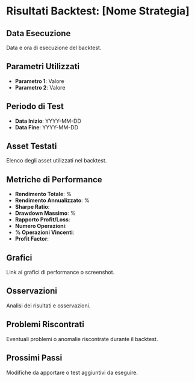 # Risultati Backtest: [Nome Strategia]

## Data Esecuzione
Data e ora di esecuzione del backtest.

## Parametri Utilizzati
- **Parametro 1**: Valore
- **Parametro 2**: Valore

## Periodo di Test
- **Data Inizio**: YYYY-MM-DD
- **Data Fine**: YYYY-MM-DD

## Asset Testati
Elenco degli asset utilizzati nel backtest.

## Metriche di Performance
- **Rendimento Totale**: %
- **Rendimento Annualizzato**: %
- **Sharpe Ratio**: 
- **Drawdown Massimo**: %
- **Rapporto Profit/Loss**: 
- **Numero Operazioni**: 
- **% Operazioni Vincenti**: 
- **Profit Factor**: 

## Grafici
Link ai grafici di performance o screenshot.

## Osservazioni
Analisi dei risultati e osservazioni.

## Problemi Riscontrati
Eventuali problemi o anomalie riscontrate durante il backtest.

## Prossimi Passi
Modifiche da apportare o test aggiuntivi da eseguire.